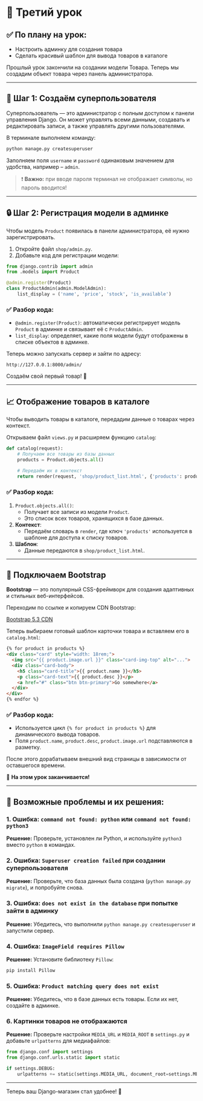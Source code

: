 # 📖 Третий урок

## ✅ По плану на урок:
- Настроить админку для создания товара
- Сделать красивый шаблон для вывода товаров в каталоге

Прошлый урок закончили на создании модели Товара. Теперь мы создадим объект товара через панель администратора.

---

## 👤 Шаг 1: Создаём суперпользователя

Суперпользователь — это администратор с полным доступом к панели управления Django. Он может управлять всеми данными, создавать и редактировать записи, а также управлять другими пользователями.

В терминале выполняем команду:

```bash
python manage.py createsuperuser
```

Заполняем поля `username` и `password` одинаковым значением для удобства, например – `admin`.

> ❗ **Важно:** при вводе пароля терминал не отображает символы, но пароль вводится!

---

## 🔒 Шаг 2: Регистрация модели в админке

Чтобы модель `Product` появилась в панели администратора, её нужно зарегистрировать.

1. Откройте файл `shop/admin.py`.
2. Добавьте код для регистрации модели:

```python
from django.contrib import admin
from .models import Product

@admin.register(Product)
class ProductAdmin(admin.ModelAdmin):
    list_display = ('name', 'price', 'stock', 'is_available')
```

### ✅ Разбор кода:
- `@admin.register(Product)`: автоматически регистрирует модель `Product` в админке и связывает её с `ProductAdmin`.
- `list_display`: определяет, какие поля модели будут отображены в списке объектов в админке.

Теперь можно запускать сервер и зайти по адресу:

```
http://127.0.0.1:8000/admin/
```

Создаём свой первый товар! 🎉

---

## 📈 Отображение товаров в каталоге

Чтобы выводить товары в каталоге, передадим данные о товарах через контекст.

Открываем файл `views.py` и расширяем функцию `catalog`:

```python
def catalog(request):
    # Получаем все товары из базы данных
    products = Product.objects.all()
    
    # Передаём их в контекст
    return render(request, 'shop/product_list.html', {'products': products})
```

### ✅ Разбор кода:
1. `Product.objects.all()`:
   - Получает все записи из модели `Product`.
   - Это список всех товаров, хранящихся в базе данных.
2. **Контекст**:
   - Передаём словарь в `render`, где ключ `'products'` используется в шаблоне для доступа к списку товаров.
3. **Шаблон**:
   - Данные передаются в `shop/product_list.html`.

---

## 📝 Подключаем Bootstrap

**Bootstrap** — это популярный CSS-фреймворк для создания адаптивных и стильных веб-интерфейсов.

Переходим по ссылке и копируем CDN Bootstrap:

[Bootstrap 5.3 CDN](https://getbootstrap.com/docs/5.3/getting-started/introduction/#cdn-links)

Теперь выбираем готовый шаблон карточки товара и вставляем его в `catalog.html`:

```html
{% for product in products %}
<div class="card" style="width: 18rem;">
  <img src="{{ product.image.url }}" class="card-img-top" alt="...">
  <div class="card-body">
    <h5 class="card-title">{{ product.name }}</h5>
    <p class="card-text">{{ product.desc }}</p>
    <a href="#" class="btn btn-primary">Go somewhere</a>
  </div>
</div>
{% endfor %}
```

### ✅ Разбор кода:
- Используется цикл `{% for product in products %}` для динамического вывода товаров.
- Поля `product.name`, `product.desc`, `product.image.url` подставляются в разметку.

После этого дорабатываем внешний вид страницы в зависимости от оставшегося времени.

🔗 **На этом урок заканчивается!**

---

## 🔧 Возможные проблемы и их решения:

### 1. **Ошибка: `command not found: python` или `command not found: python3`**
**Решение:** Проверьте, установлен ли Python, и используйте `python3` вместо `python` в командах.

### 2. **Ошибка: `Superuser creation failed` при создании суперпользователя**
**Решение:** Проверьте, что база данных была создана (`python manage.py migrate`), и попробуйте снова.

### 3. **Ошибка: `does not exist in the database` при попытке зайти в админку**
**Решение:** Убедитесь, что выполнили `python manage.py createsuperuser` и запустили сервер.

### 4. **Ошибка: `ImageField requires Pillow`**
**Решение:** Установите библиотеку `Pillow`:  
```bash
pip install Pillow
```

### 5. **Ошибка: `Product matching query does not exist`**
**Решение:** Убедитесь, что в базе данных есть товары. Если их нет, создайте в админке.

### 6. **Картинки товаров не отображаются**
**Решение:** Проверьте настройки `MEDIA_URL` и `MEDIA_ROOT` в `settings.py` и добавьте `urlpatterns` для медиафайлов:
```python
from django.conf import settings
from django.conf.urls.static import static

if settings.DEBUG:
    urlpatterns += static(settings.MEDIA_URL, document_root=settings.MEDIA_ROOT)
```

---

Теперь ваш Django-магазин стал удобнее! 🚀

